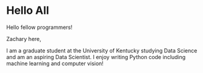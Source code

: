 # Hello All

Hello fellow programmers!


Zachary here, 

I am a graduate student at the University of Kentucky studying Data Science and
am an aspiring Data Scientist. I enjoy writing Python code including machine learning and computer vision!


